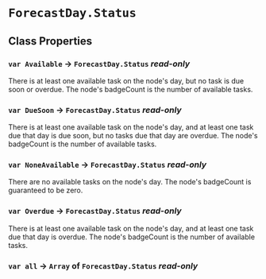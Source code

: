 # `ForecastDay.Status`

## Class Properties

### `var Available` → `ForecastDay.Status` _read-only_

There is at least one available task on the node's day, but no task is due soon or overdue. The node's badgeCount is the number of available tasks.   
  


### `var DueSoon` → `ForecastDay.Status` _read-only_

There is at least one available task on the node's day, and at least one task due that day is due soon, but no tasks due that day are overdue. The node's badgeCount is the number of available tasks.   
  


### `var NoneAvailable` → `ForecastDay.Status` _read-only_

There are no available tasks on the node's day. The node's badgeCount is guaranteed to be zero.   
  


### `var Overdue` → `ForecastDay.Status` _read-only_

There is at least one available task on the node's day, and at least one task due that day is overdue. The node's badgeCount is the number of available tasks.   
  


### `var all` → `Array` of `ForecastDay.Status` _read-only_
